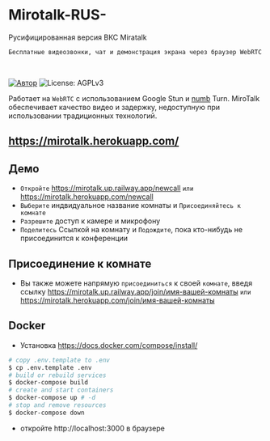 # Mirotalk-RUS-
Русифицированная версия ВКС Miratalk

`Бесплатные видеозвонки, чат и демонстрация экрана через браузер WebRTC`

<br>

[![Автор](https://img.shields.io/badge/Author-Miroslav-brightgreen.svg)](https://github.com/miroslavpejic85/mirotalk)
![License: AGPLv3](https://img.shields.io/badge/License-AGPLv3-blue.svg)

Работает на `WebRTC` с использованием Google Stun и [numb](http://numb.viagenie.ca/) Turn. MiroTalk обеспечивает качество видео и задержку, недоступную при использовании традиционных технологий.

## https://mirotalk.herokuapp.com/

## Демо

-   `Откройте` https://mirotalk.up.railway.app/newcall `или` https://mirotalk.herokuapp.com/newcall
-   `Выберите` индвидуальное название комнаты и `Присоединяйтесь к комнате`
-   `Разрешите` доступ к камере и микрофону
-   `Поделитесь` Ссылкой на комнату и `Подождите`, пока кто-нибудь не присоединится к конференции

## Присоединение к комнате

-   Вы также можете напрямую `присоединиться` к своей `комнате`, введя ссылку https://mirotalk.up.railway.app/join/имя-вашей-комнаты `или` https://mirotalk.herokuapp.com/join/имя-вашей-комнаты


## Docker

-   Установка https://docs.docker.com/compose/install/

```bash
# copy .env.template to .env
$ cp .env.template .env
# build or rebuild services
$ docker-compose build
# create and start containers
$ docker-compose up # -d
# stop and remove resources
$ docker-compose down
```

-   откройте http://localhost:3000 в браузере
